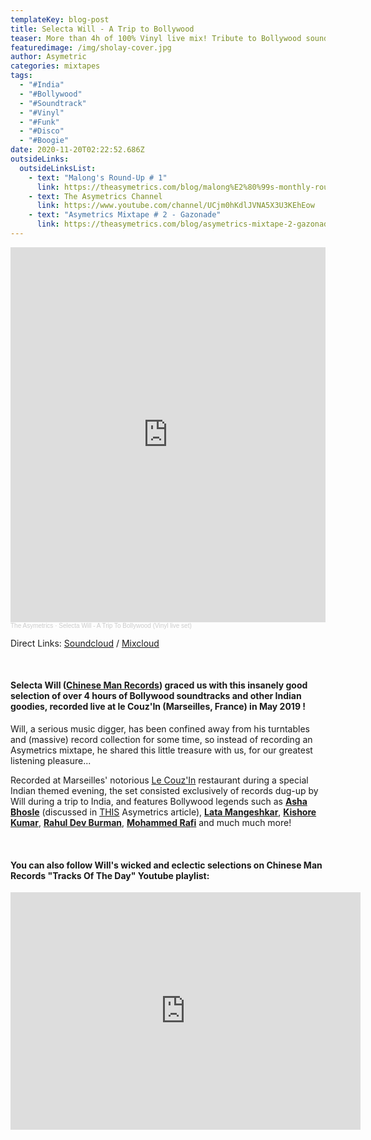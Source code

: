 ```yaml
---
templateKey: blog-post
title: Selecta Will - A Trip to Bollywood
teaser: More than 4h of 100% Vinyl live mix! Tribute to Bollywood soundtracks.
featuredimage: /img/sholay-cover.jpg
author: Asymetric
categories: mixtapes
tags:
  - "#India"
  - "#Bollywood"
  - "#Soundtrack"
  - "#Vinyl"
  - "#Funk"
  - "#Disco"
  - "#Boogie"
date: 2020-11-20T02:22:52.686Z
outsideLinks:
  outsideLinksList:
    - text: "Malong's Round-Up # 1"
      link: https://theasymetrics.com/blog/malong%E2%80%99s-monthly-round-up-%E2%80%93-first-round/
    - text: The Asymetrics Channel
      link: https://www.youtube.com/channel/UCjm0hKdlJVNA5X3U3KEhEow
    - text: "Asymetrics Mixtape # 2 - Gazonade"
      link: https://theasymetrics.com/blog/asymetrics-mixtape-2-gazonade/
---
```

<iframe width="100%" height="600" scrolling="no" frameborder="no" allow="autoplay" src="https://w.soundcloud.com/player/?url=https%3A//api.soundcloud.com/tracks/932611054&color=%23ff5500&auto_play=false&hide_related=false&show_comments=true&show_user=true&show_reposts=false&show_teaser=true&visual=true"></iframe><div style="font-size: 10px; color: #cccccc;line-break: anywhere;word-break: normal;overflow: hidden;white-space: nowrap;text-overflow: ellipsis; font-family: Interstate,Lucida Grande,Lucida Sans Unicode,Lucida Sans,Garuda,Verdana,Tahoma,sans-serif;font-weight: 100;"><a href="https://soundcloud.com/the-asymetrics" title="The Asymetrics" target="_blank" style="color: #cccccc; text-decoration: none;">The Asymetrics</a> · <a href="https://soundcloud.com/the-asymetrics/selecta-will-a-trip-to-bollywood-vinyl-live-set" title="Selecta Will - A Trip To Bollywood (Vinyl live set)" target="_blank" style="color: #cccccc; text-decoration: none;">Selecta Will - A Trip To Bollywood (Vinyl live set)</a></div>

Direct Links: [Soundcloud](https://soundcloud.com/the-asymetrics/selecta-will-a-trip-to-bollywood-vinyl-live-set) / [Mixcloud](https://www.mixcloud.com/The_Asymetrics/selecta-will-mix-food/)

<br>

#### **Selecta Will** ([Chinese Man Records](https://www.chinesemanrecords.com/)) graced us with this insanely good selection of over 4 hours of Bollywood soundtracks and other Indian goodies, recorded live at le Couz'In (Marseilles, France) in May 2019 !

Will, a serious music digger, has been confined away from his turntables and (massive) record collection for some time, so instead of recording an Asymetrics mixtape, he shared this little treasure with us, for our greatest listening pleasure...

Recorded at Marseilles' notorious [Le Couz'In](https://www.tripadvisor.com/Restaurant_Review-g187253-d10820754-Reviews-Le_Couz_In-Marseille_Bouches_du_Rhone_Provence_Alpes_Cote_d_Azur.html) restaurant during a special Indian themed evening, the set consisted exclusively of records dug-up by Will during a trip to India, and features Bollywood legends such as **[Asha Bhosle](https://en.wikipedia.org/wiki/Asha_Bhosle)** (discussed in [THIS](https://theasymetrics.com/blog/malong%E2%80%99s-monthly-round-up-%E2%80%93-first-round/) Asymetrics article), **[Lata Mangeshkar](https://en.wikipedia.org/wiki/Lata_Mangeshkar)**, **[Kishore Kumar](https://www.youtube.com/watch?v=dqoY6ku0cRA)**, **[Rahul Dev Burman](https://www.discogs.com/artist/621180-R-D-Burman)**, **[Mohammed Rafi](https://www.discogs.com/artist/386904-Mohammed-Rafi)** and much much more!

<br>

#### You can also follow Will's wicked and eclectic selections on Chinese Man Records "Tracks Of The Day" Youtube playlist:

<iframe width="560" height="380" src="https://www.youtube-nocookie.com/embed/videoseries?list=PLcCzTgdDMFw38ePRO4R6PYS6wQr9mOVSO" frameborder="0" allow="accelerometer; autoplay; clipboard-write; encrypted-media; gyroscope; picture-in-picture" allowfullscreen referrerpolicy="origin"></iframe>